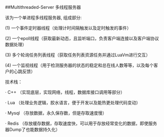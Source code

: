 ##Multithreaded-Server
多线程服务器

该为一个单进程多线程服务器, 组成部分:

(1) 一个事件定时器线程（处理计时间隔触发以及定时触发的事件）

(2) 一个epoll线程（获取最新动态，且监听端口，负责客户端连接以及客户端协议数据处理）

(3) 多个轮询任务列表线程（获取任务列表资源任务并通过LuaVm进行交互）

(4) 一个监视线程（用于检测服务器的状态的稳定和总在线人数等等，以及每个客户的心跳反馈）


技术栈：

· C++ （实现底层，实现网络，线程，数据库接口调用等部分）

· Lua （处理业务逻辑，胶水语言，便于开发以及能热更处理代码变动）

· Mysql （存放数据，永久保存数，但是存取速度慢）

· Redis （存放缓存数据，存取速度快，可以用于存放经常变化的数据，即使服务器Dump了也能数据持久化）
